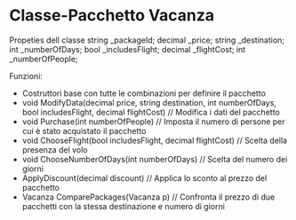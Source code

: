 # Classe-Pacchetto Vacanza
Propeties dell classe
string _packageId;
decimal _price;
string _destination;
int _numberOfDays;
bool _includesFlight;
decimal _flightCost;
int _numberOfPeople;

Funzioni:
- Costruttori base con tutte le combinazioni per definire il pacchetto
- void ModifyData(decimal price, string destination, int numberOfDays, bool includesFlight, decimal flightCost) // Modifica i dati del pacchetto
- void Purchase(int numberOfPeople) // Imposta il numero di persone per cui è stato acquistato il pacchetto
- void ChooseFlight(bool includesFlight, decimal flightCost) // Scelta della presenza del volo
- void ChooseNumberOfDays(int numberOfDays) // Scelta del numero dei giorni
- ApplyDiscount(decimal discount) // Applica lo sconto al prezzo del pacchetto
- Vacanza ComparePackages(Vacanza p) // Confronta il prezzo di due pacchetti con la stessa destinazione e numero di giorni
